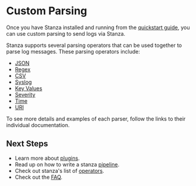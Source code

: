 # Custom Parsing

Once you have Stanza installed and running from the [quickstart guide](./README.md#quick-start), you can use custom parsing to send logs via Stanza.

Stanza supports several parsing operators that can be used together to parse log messages. These parsing operators include:
  - [JSON](/docs/operators/json_parser.md)
  - [Regex](/docs/operators/regex_parser.md)
  - [CSV](/docs/operators/csv_parser.md)
  - [Syslog](/docs/operators/syslog_parser.md)
  - [Key Values](/docs/operators/key_value_parser.md)
  - [Severity](/docs/operators/severity_parser.md)
  - [Time](/docs/operators/time_parser.md)
  - [URI](/docs/operators/uri_parser.md)

To see more details and examples of each parser, follow the links to their individual documentation.

## Next Steps

- Learn more about [plugins](/docs/plugins.md).
- Read up on how to write a stanza [pipeline](/docs/pipeline.md).
- Check out stanza's list of [operators](/docs/operators/README.md).
- Check out the [FAQ](/docs/faq.md).
